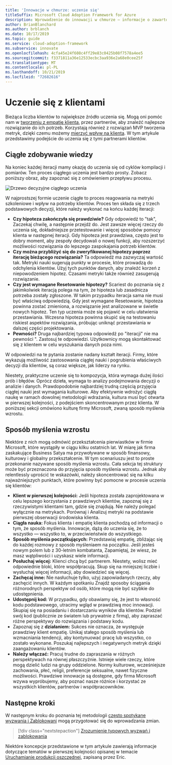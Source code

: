 ```yaml
---
title: 'Innowacje w chmurze: uczenie się'
titleSuffix: Microsoft Cloud Adoption Framework for Azure
description: Wprowadzenie do innowacji w chmurze — informacje o zawartości
author: BrianBlanchard
ms.author: brblanch
ms.date: 10/17/2019
ms.topic: guide
ms.service: cloud-adoption-framework
ms.subservice: innovate
ms.openlocfilehash: 4cfa45e24f608c4ff29e83c0425b08f7578a4ee5
ms.sourcegitcommit: f3371811a36e12533ecbc3aa936e2a68e0cee25f
ms.translationtype: MT
ms.contentlocale: pl-PL
ms.lasthandoff: 10/21/2019
ms.locfileid: "72682616"
---
```

# <a name="learning-with-customers"></a>Uczenie się z klientami

Bieżąca liczba klientów to największe źródło uczenia się. Mogą oni pomóc nam w [tworzeniu z empatię klienta](./build.md), przez partnerów, aby znaleźć najlepsze rozwiązanie do ich potrzeb. Korzystają również z rozwiązań MVP tworzenia metryk, dzięki czemu możemy [mierzyć wpływ na klienta](./measure.md). W tym artykule przedstawimy podejście do uczenia się z tymi partnerami klientów.

## <a name="continuous-learning"></a>Ciągłe zdobywanie wiedzy

Na koniec każdej iteracji mamy okazję do uczenia się od cyklów kompilacji i pomiarów. Ten proces ciągłego uczenia jest bardzo prosty. Zobacz poniższy obraz, aby zapoznać się z omówieniem przepływu procesu.

![Drzewo decyzyjne ciągłego uczenia](../../_images/innovate/continuous-learning.png)

W najprostszej formie uczenie ciągłe to proces reagowania na metryki szkoleniowe i wpływ na potrzeby klientów. Proces ten składa się z trzech podstawowych decyzji, które należy wykonać na końcu każdej iteracji:

- **Czy hipoteza zakończyła się prawdziwie?** Gdy odpowiedź to "tak", Zaczekaj chwilę, a następnie przejdź do. Jest zawsze więcej rzeczy do uczenia się, dokładniejsze przetestowanie i więcej sposobów pomocy klienta w następnej iteracji. Gdy hipoteza jest prawdziwa, często jest to dobry moment, aby zespoły decydowali o nowej funkcji, aby rozszerzyć możliwości rozwiązania do lepszego zaspokajania potrzeb klientów.
- **Czy można przybliżyć się do zweryfikowanej hipotezy poprzez iterację bieżącego rozwiązania?** Ta odpowiedź ma zazwyczaj wartość tak. Metryki nauki sugerują punkty w procesie, które prowadzą do odchylenia klientów. Użyj tych punktów danych, aby znaleźć korzeń z niepowodzeniem hipotez. Czasami metryki także również zasugerują rozwiązanie.
- **Czy jest wymagane Resetowanie hipotezy?** Scariest do poznania się z jakimkolwiek iteracją polega na tym, że hipoteza lub zasadnicza potrzeba zostały zgłoszone. W takim przypadku iteracja sama nie musi być właściwą odpowiedzią. Gdy jest wymagane Resetowanie, hipoteza powinna zostać zmieniona, a rozwiązanie jest analizowane w świetle nowych hipotez. Ten typ uczenia może się pojawić w celu ułatwienia przestawiania. Wczesna hipoteza powinna skupić się na testowaniu riskiest aspektów rozwiązania, próbując uniknąć przestawiania w dalszej części projektowania.
- **Pewności?** Druga najbardziej typowa odpowiedź po "iteracji" nie ma pewności ". Zastosuj te odpowiedzi. Użytkownicy mogą skontaktować się z klientem w celu wyszukania danych poza nimi.

W odpowiedzi na te pytania zostanie nadany kształt iteracji. Firmy, które wykazują możliwość zastosowania ciągłej nauki i pogrubienia właściwych decyzji dla klientów, są coraz większe, jak liderzy na rynku.

Niestety, praktyczne uczenie się to kompozycja, która wymaga dużej ilości prób i błędów. Oprócz dzieła, wymaga to analizy podejmowania decyzji o analizie i danych. Prawdopodobnie najbardziej trudną częścią przyjęcia ciągłej nauki jest wymagania kulturowe. Aby efektywnie wdrożyć ciągłą naukę w ramach dowolnej metodologii wdrażania, kultura musi być otwarta w pierwszej kolejności, z podejściem skoncentrowanym przez klienta. W poniższej sekcji omówiono kulturę firmy Microsoft, zwaną sposób myślenia wzrostu.

## <a name="growth-mindset"></a>Sposób myślenia wzrostu

Niektóre z nich mogą odmówić przekształcenia pierwiastków w firmie Microsoft, które wystąpiły w ciągu kilku ostatnich lat. W miarę jak firma zaskakujące Business Satya ma przywoływane w sposób finansowy, kulturowy i globalny przekształcenie. W tym scenariuszu jest to proste przekonanie nazywane sposób myślenia wzrostu. Cała sekcja tej struktury może być przeznaczona do przyjęcia sposób myślenia wzrostu. Jednak aby relentlessly uprościć te wskazówki, należy skoncentrować się na kilku najważniejszych punktach, które powinny być pomocne w procesie uczenia się klientów:

- **Klient w pierwszej kolejności:** Jeśli hipoteza została zaprojektowana w celu lepszego korzystania z prawdziwych klientów, zapoznaj się z rzeczywistymi klientami tam, gdzie się znajdują. Nie należy polegać wyłącznie na metrykach. Porównaj i Analizuj metryki na podstawie pierwszej obserwacji środowiska klienta.
- **Ciągła nauka:** Fokus klienta i empatię klienta pochodzą od informacji o tym, że sposób myślenia. Innowacje, dążą do uczenia się, że to wszystko — wszystko to, w przeciwieństwie do wszystkiego.
- **Sposób myślenia początkujących:** Przedstawiaj empatię, zbliżając się do każdej rozmowy z sposób myśleniaem na początku. Jeśli jesteś nowym polem lub z 30-letnim kombatanta, Zapamiętaj, że wiesz, że masz wątpliwości i uzyskasz wiele informacji.
- **Posłuchaj więcej:** Klienci chcą być partnerem. Niestety, wolisz mieć odpowiednie bloki, które współpracują. Skup się na mniejszej liczbie i wysłuchaj więcej informacji, aby dowiedzieć się więcej.
- **Zachęcaj inne:** Nie nasłuchuje tylko, użyj zapowiadanych rzeczy, aby zachęcić innych. W każdym spotkaniu Znajdź sposoby ściągania różnorodnych perspektyw od osób, które mogą nie być szybkie do udostępnienia.
- **Udostępnij kod:** W przypadku, gdy obawiamy się, że jest to własność kodu podstawowego, utracimy wgląd w prawdziwą moc innowacji. Skupiaj się na posiadaniu i dostarczaniu wyników dla klientów. Podziel swój kod (publicznie ze światem lub prywatnie z firmą), aby zapraszać różne perspektywy do rozwiązania i podstawy kodu.
- Zapoznaj się z **działaniem:** Sukces nie oznacza, że występuje prawdziwy klient empatię. Unikaj stałego sposób myślenia lub wzmacniania tendencji, aby kontynuować pracę lub wszystko, co zostało wykonane. Poszukaj najlepszych i negatywnych metryk dzięki zaangażowaniu klientów.
- **Należy włączać:** Pracuj trudne do zapraszania w różnych perspektywach na równej płaszczyźnie. Istnieje wiele rzeczy, które mogą dzielić ludzi na grupy oddzielone. Normy kulturowe, wcześniejsze zachowania, płeć, religii, preferencje seksualne, nawet fizyczne możliwości. Prawdziwe innowacje są dostępne, gdy firma Microsoft wzywa wypróbujemy, aby poznać nasze różnice i korzystać ze wszystkich klientów, partnerów i współpracowników.

## <a name="next-steps"></a>Następne kroki

W następnym kroku do poznania tej metodologii [często spotykane wyzwania i Zablokowani](./challenges.md) mogą przygotować się do wprowadzania zmian.

> [!div class="nextstepaction"]
> [Zrozumienie typowych wyzwań i zablokowania](./challenges.md)

Niektóre koncepcje przedstawione w tym artykule zawierają informacje dotyczące tematów w pierwszej kolejności opisanej w temacie [Uruchamianie produkcji oszczędnej](http://theleanstartup.com/book), zapisaną przez Eric.
